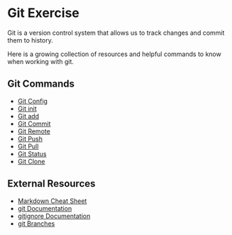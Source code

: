 # Git Exercise
Git is a version control system that allows us to track changes and commit them to history.

Here is a growing collection of resources and helpful commands to know when working with git.

## Git Commands
- [Git Config](./Commands/config.md)
- [Git init](./commands/init.md)
- [Git add](./Commands/Add.md)
- [Git Commit](./commands/commit.md)
- [Git Remote](./commands/remote.md)
- [Git Push](./commands/push.md)
- [Git Pull](./commands/pull.md)
- [Git Status](.commands/status.md)
- [Git Clone](.commands/clone.md)


## External Resources
- [Markdown Cheat Sheet](https://www.markdownguide.org/cheat-sheet/)
- [git Documentation](https://git-scm.com/docs)
- [gitignore Documentation](https://git-scm.com/docs/gitignore)
- [git Branches](https://git-scm.com/book/en/v2/git-branching-branches-in-a-nutshell)




